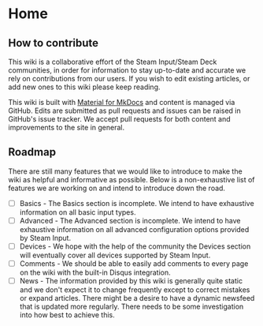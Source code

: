 # Home

## How to contribute

This wiki is a collaborative effort of the Steam Input/Steam Deck communities, in order for information to stay up-to-date and accurate we rely on contributions from our users. If you wish to edit existing articles, or add new ones to this wiki please keep reading.

This wiki is built with [Material for MkDocs](https://squidfunk.github.io/mkdocs-material/) and content is managed via GitHub. Edits are submitted as pull requests and issues can be raised in GitHub's issue tracker. We accept pull requests for both content and improvements to the site in general.

## Roadmap

There are still many features that we would like to introduce to make the wiki as helpful and informative as possible. Below is a non-exhaustive list of features we are working on and intend to introduce down the road.

- [ ] Basics - The Basics section is incomplete. We intend to have exhaustive information on all basic input types.
- [ ] Advanced - The Advanced section is incomplete. We intend to have exhaustive information on all advanced configuration options provided by Steam Input.
- [ ] Devices - We hope with the help of the community the Devices section will eventually cover all devices supported by Steam Input.
- [ ] Comments - We should be able to easily add comments to every page on the wiki with the built-in Disqus integration.
- [ ] News - The information provided by this wiki is generally quite static and we don't expect it to change frequently except to correct mistakes or expand articles. There might be a desire to have a dynamic newsfeed that is updated more regularly. There needs to be some investigation into how best to achieve this.
